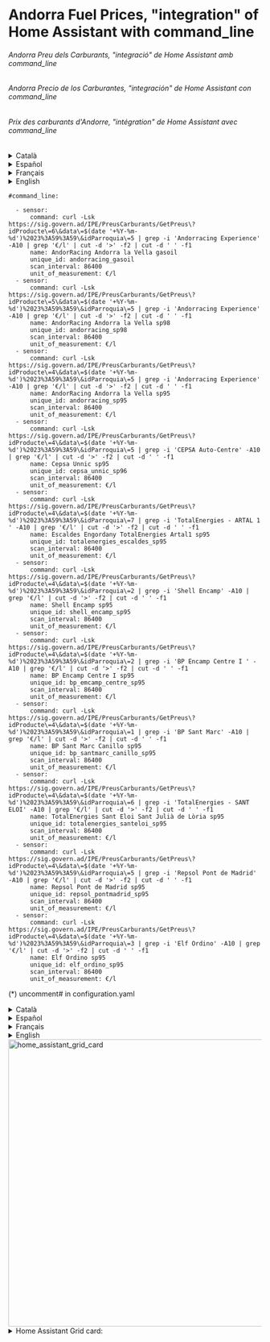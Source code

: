 # Andorra Fuel Prices, "integration" of Home Assistant with command_line 


###### Andorra Preu dels Carburants, "integració" de Home Assistant amb command_line 
###### Andorra Precio de los Carburantes, "integración" de Home Assistant con command_line
###### Prix des carburants d'Andorre, "intégration" de Home Assistant avec command_line


<details>
<summary> Català </summary>
Perquè és difícil scrapejar la única web del Principat d'Andorra sobre el preu dels carburants (https://sig.govern.ad/IPE/PreusCarburants) ja que té diferents selectors he aconseguit amb un sensor de command line el preu dels carburants en benzineres de cada parròquia (gràcies a maniattico del canal de telegram Domoticaencasa.es).
Crea un fitxer nou anomenat command_line.yaml, al fitxer configuration.yaml escriu commmand_line: !include command_line.yaml 
  i copia el següent en un arxiu command_line.yaml:
</details>

<details>
<summary> Español </summary>
  Porque es dificil scrapear la unica web del Principado de Andorra (https://sig.govern.ad/IPE/PreusCarburants) sobre el precio de los carburantes ya que tiene diferentes selectores he conseguido con un sensor de command line el precio de los carburantes en gasolineras de cada parroquia (gracias a maniattico del canal de telegram Domoticaencasa.es).
Crea un archivo nuevo llamado command_line.yaml, en el archivo configuration.yaml escribe commmand_line: !include command_line.yaml 
  y copia  lo siquiente en el archivo command_line.yaml:
</details>

<details>
<summary> Français </summary>
Parce qu'il est difficile de gratter le seul site de la Principauté d'Andorre sur le prix du carburant (https://sig.govern.ad/IPE/PreusCarburants)  car il a des sélecteurs différents, j'ai obtenu avec un capteur en ligne de commande le prix du carburant dans les stations-service de chaque paroisse (merci au maniaque de Domoticaencasa.es canal de telegram).
Créez un nouveau fichier appelé command_line.yaml, dans le fichier configuration.yaml, écrivez commmand_line : !include command_line.yaml 
  et copiez ce qui suit sur command_line.yaml :
</details>

<details>
<summary> English </summary>
Because it is difficult to scrape the only website in the Principality of Andorra on fuel prices (https://sig.govern.ad/IPE/PreusCarburants) as it has different selectors, I have managed to obtain the fuel prices at gas stations in each parish with a command line sensor (thanks to maniattico from the Domoticaencasa.es telegram channel).
Create a new file called command_line.yaml, in the configuration.yaml file write commmand_line: !include command_line.yaml 
and copy the following into a command_line.yaml file:
</details>


```
#command_line: 

  - sensor:
      command: curl -Lsk https://sig.govern.ad/IPE/PreusCarburants/GetPreus\?idProducte\=6\&data\=$(date '+%Y-%m-%d')%2023%3A59%3A59\&idParroquia\=5 | grep -i 'Andorracing Experience' -A10 | grep '€/l' | cut -d '>' -f2 | cut -d ' ' -f1
      name: AndorRacing Andorra la Vella gasoil
      unique_id: andorracing_gasoil
      scan_interval: 86400
      unit_of_measurement: €/l
  - sensor:
      command: curl -Lsk https://sig.govern.ad/IPE/PreusCarburants/GetPreus\?idProducte\=5\&data\=$(date '+%Y-%m-%d')%2023%3A59%3A59\&idParroquia\=5 | grep -i 'Andorracing Experience' -A10 | grep '€/l' | cut -d '>' -f2 | cut -d ' ' -f1
      name: AndorRacing Andorra la Vella sp98
      unique_id: andorracing_sp98
      scan_interval: 86400
      unit_of_measurement: €/l
  - sensor:
      command: curl -Lsk https://sig.govern.ad/IPE/PreusCarburants/GetPreus\?idProducte\=4\&data\=$(date '+%Y-%m-%d')%2023%3A59%3A59\&idParroquia\=5 | grep -i 'Andorracing Experience' -A10 | grep '€/l' | cut -d '>' -f2 | cut -d ' ' -f1
      name: AndorRacing Andorra la Vella sp95
      unique_id: andorracing_sp95
      scan_interval: 86400
      unit_of_measurement: €/l
  - sensor:
      command: curl -Lsk https://sig.govern.ad/IPE/PreusCarburants/GetPreus\?idProducte\=4\&data\=$(date '+%Y-%m-%d')%2023%3A59%3A59\&idParroquia\=5 | grep -i 'CEPSA Auto-Centre' -A10 | grep '€/l' | cut -d '>' -f2 | cut -d ' ' -f1
      name: Cepsa Unnic sp95
      unique_id: cepsa_unnic_sp96
      scan_interval: 86400
      unit_of_measurement: €/l
  - sensor:
      command: curl -Lsk https://sig.govern.ad/IPE/PreusCarburants/GetPreus\?idProducte\=4\&data\=$(date '+%Y-%m-%d')%2023%3A59%3A59\&idParroquia\=7 | grep -i 'TotalEnergies - ARTAL 1 ' -A10 | grep '€/l' | cut -d '>' -f2 | cut -d ' ' -f1
      name: Escaldes Engordany TotalEnergies Artal1 sp95
      unique_id: totalenergies_escaldes_sp95
      scan_interval: 86400
      unit_of_measurement: €/l
  - sensor:
      command: curl -Lsk https://sig.govern.ad/IPE/PreusCarburants/GetPreus\?idProducte\=4\&data\=$(date '+%Y-%m-%d')%2023%3A59%3A59\&idParroquia\=2 | grep -i 'Shell Encamp' -A10 | grep '€/l' | cut -d '>' -f2 | cut -d ' ' -f1
      name: Shell Encamp sp95
      unique_id: shell_encamp_sp95
      scan_interval: 86400
      unit_of_measurement: €/l
  - sensor:
      command: curl -Lsk https://sig.govern.ad/IPE/PreusCarburants/GetPreus\?idProducte\=4\&data\=$(date '+%Y-%m-%d')%2023%3A59%3A59\&idParroquia\=2 | grep -i 'BP Encamp Centre I ' -A10 | grep '€/l' | cut -d '>' -f2 | cut -d ' ' -f1
      name: BP Encamp Centre I sp95
      unique_id: bp_emcamp_centre_sp95
      scan_interval: 86400
      unit_of_measurement: €/l
  - sensor:
      command: curl -Lsk https://sig.govern.ad/IPE/PreusCarburants/GetPreus\?idProducte\=4\&data\=$(date '+%Y-%m-%d')%2023%3A59%3A59\&idParroquia\=1 | grep -i 'BP Sant Marc' -A10 | grep '€/l' | cut -d '>' -f2 | cut -d ' ' -f1
      name: BP Sant Marc Canillo sp95
      unique_id: bp_santmarc_canillo_sp95
      scan_interval: 86400
      unit_of_measurement: €/l
  - sensor:
      command: curl -Lsk https://sig.govern.ad/IPE/PreusCarburants/GetPreus\?idProducte\=4\&data\=$(date '+%Y-%m-%d')%2023%3A59%3A59\&idParroquia\=6 | grep -i 'TotalEnergies - SANT ELOI' -A10 | grep '€/l' | cut -d '>' -f2 | cut -d ' ' -f1
      name: TotalEnergies Sant Eloi Sant Julià de Lòria sp95
      unique_id: totalenergies_santeloi_sp95
      scan_interval: 86400
      unit_of_measurement: €/l
  - sensor:
      command: curl -Lsk https://sig.govern.ad/IPE/PreusCarburants/GetPreus\?idProducte\=4\&data\=$(date '+%Y-%m-%d')%2023%3A59%3A59\&idParroquia\=5 | grep -i 'Repsol Pont de Madrid' -A10 | grep '€/l' | cut -d '>' -f2 | cut -d ' ' -f1
      name: Repsol Pont de Madrid sp95
      unique_id: repsol_pontmadrid_sp95
      scan_interval: 86400
      unit_of_measurement: €/l
  - sensor:
      command: curl -Lsk https://sig.govern.ad/IPE/PreusCarburants/GetPreus\?idProducte\=4\&data\=$(date '+%Y-%m-%d')%2023%3A59%3A59\&idParroquia\=3 | grep -i 'Elf Ordino' -A10 | grep '€/l' | cut -d '>' -f2 | cut -d ' ' -f1
      name: Elf Ordino sp95
      unique_id: elf_ordino_sp95
      scan_interval: 86400
      unit_of_measurement: €/l
``` 
(*) uncomment# in configuration.yaml




<details>
<summary> Català </summary>




Amb aquest codi s'obtenen els € per litre d'algunes de les benzineres d'Andorra, inclou els preus més barats i de diferents gasolineres del país.


En aquest exemple s'obtenen els preus de <strong>gasolina sense plom 95</strong> que té el codi 4 a:

```curl -Lsk https://si... ...?idProducte\=4```

si vols canviar a <strong>gasolina sense plom 98</strong> canvia el 4 per un 5:

```curl -Lsk https://si... ...?idProducte\=5```

si vols canviar a <strong>Diesel</strong> canvia el 4 per un 6:

```curl -Lsk https://si... ...?idProducte\=6```

si vols canviar a <strong>Diesel+</strong> canvia el 4 per un 8:

```curl -Lsk https://si... ...?idProducte\=8```

o si vols canviar a <strong>Gasoil calefacció</strong> canvia el 4 per un 7:

```curl -Lsk https://si... ...?idProducte\=7```





Si vols obtindre qualsevol altra benzinera que està a la web has d'escriure el nom exactament igual que està escrit aquí i segons on estigui canviar el número de parròquia:

```curl -Lsk https://si... ...&idParròquia\=1``` = Canillo

```curl -Lsk https://si... ...&idParròquia\=2``` = Encamp

```curl -Lsk https://si... ...&idParròquia\=3``` = Ordino

```curl -Lsk https://si... ...&idParròquia\=4``` = La Massana

```curl -Lsk https://si... ...&idParròquia\=5``` = Andorra la Vella

```curl -Lsk https://si... ...&idParròquia\=6``` = Sant Julià de Lòria

```curl -Lsk https://si... ...&idParròquia\=7``` = Escaldes-Engordany




Actualitza l'arxiu command_line o Reinicia Home Assistant.

</details>


<details>
<summary> Español </summary>



  
Con este código se obtienen los € por litro de algunas de las Gasolineras de Andorra, incluye los precios más baratos y de diferentes Gasolineras del pais.


En este ejemplo se obtiene los precios de <strong>gasolina sin plomo 95</strong> que tiene el codigo 4 en: 

```curl -Lsk https://si... ...?idProducte\=4```

si quieres cambiar a <strong>gasolina sin plomo 98</strong> cambia el 4 por un 5:

```curl -Lsk https://si... ...?idProducte\=5```

si quieres cambiar a <strong>Diesel</strong> cambia el 4 por un 6:

```curl -Lsk https://si... ...?idProducte\=6```

si quieres cambiar a <strong>Diesel+</strong> cambia el 4 por un 8:

```curl -Lsk https://si... ...?idProducte\=8```

o si quieres cambiar a <strong>Gasoil calefacción</strong> cambia el 4 por un 7:

```curl -Lsk https://si... ...?idProducte\=7```





Si quieres obtener cualquier otra gasolinera que está en la web debes escribir el nombre exactamente igual que está escrito ahi y según donde esté cambiar el número de parroquia:

```curl -Lsk https://si... ...&idParroquia\=1``` = Canillo

```curl -Lsk https://si... ...&idParroquia\=2``` = Encamp

```curl -Lsk https://si... ...&idParroquia\=3``` = Ordino

```curl -Lsk https://si... ...&idParroquia\=4``` = La Massana

```curl -Lsk https://si... ...&idParroquia\=5``` = Andorra la Vella

```curl -Lsk https://si... ...&idParroquia\=6``` = Sant Julià de Lòria

```curl -Lsk https://si... ...&idParroquia\=7``` = Escaldes-Engordany



Actualiza el archivo command_line o Reinicia Home Assistant.
</details>

<details>
<summary> Français </summary>




Avec ce code, vous obtenez des € par litre dans certaines stations-service d'Andorre, il comprend les prix les moins chers et dans différentes stations-service du pays.


Dans cet exemple, les prix de l'<strong>essence sans plomb 95</strong> portant le code 4 sont obtenus dans :

```curl -Lsk https://si... ...?idProducte\=4```

Si vous souhaitez passer à l'<strong>essence sans plomb 98</strong>, remplacez le 4 par un 5 :

```curl -Lsk https://si... ...?idProducte\=5```

Si vous souhaitez passer au <strong>Diesel</strong>, remplacez le 4 par un 6 :

```curl -Lsk https://si... ...?idProducte\=6```

Si vous souhaitez passer au <strong>Diesel+</strong>, remplacez le 4 par un 8 :

```curl -Lsk https://si... ...?idProducte\=8```

ou si vous souhaitez passer au <strong>Chauffage fioul</strong> remplacez le 4 par un 7 :

```curl -Lsk https://si... ...?idProducte\=7```





Si vous souhaitez obtenir une autre station-service présente sur le site Web, vous devez écrire le nom exactement de la même manière qu'il y est écrit et selon l'endroit où elle se trouve, changer le numéro de paroisse :

```curl -Lsk https://si... ...&idParroquia\=1``` = Canillo

```curl -Lsk https://si... ...&idParroquia\=2``` = Encamp

```curl -Lsk https://si... ...&idParroquia\=3``` = Ordino

```curl -Lsk https://si... ...&idParroquia\=4``` = La Massana

```curl -Lsk https://si... ...&idParroquia\=5``` = Andorre-la-Vieille

```curl -Lsk https://si... ...&idParroquia\=6``` = Sant Julià de Lòria

```curl -Lsk https://si... ...&idParroquia\=7``` = Escaldes-Engordany




Mettez à jour le fichier command_line ou redémarrez Home Assistant.
</details>


<details>
<summary> English </summary>

With this code you can get the € per litre for some of the gas stations in Andorra, including the cheapest prices from different gas stations in the country.

In this example you get the prices for <strong>95 unleaded gasoline</strong> which has the code 4 in:

```curl -Lsk https://si... ...?idProducte\=4```

if you want to change to <strong>98 unleaded gasoline</strong> change the 4 for a 5:

```curl -Lsk https://si... ...?idProducte\=5```

if you want to change to <strong>Diesel</strong> change the 4 for a 6:

```curl -Lsk https://si... ...?idProducte\=6```

if you want to change to <strong>Diesel+</strong> change the 4 for an 8:

```curl -Lsk https://si... ...?idProducte\=8```

or if you want to change to <strong>Heating diesel</strong> change the 4 for a 7:

```curl -Lsk https://si... ...?idProducte\=7```

If you want to get any other gas station that is on the web you must write the name exactly as it is written there and depending on where it is, change the parish number:

```curl -Lsk https://si... ...&idParroquia\=1``` = Canillo

```curl -Lsk https://si... ...&idParroquia\=2``` = Encamp

```curl -Lsk https://si... ...&idParroquia\=3``` = Ordino

```curl -Lsk https://si... ...&idParroquia\=4``` = La Massana

```curl -Lsk https://si... ...&idParroquia\=5``` = Andorra la Vella

```curl -Lsk https://si... ...&idParroquia\=6``` = Sant Julià de Loria

```curl -Lsk https://si... ...&idParroquia\=7``` = Escaldes-Engordany



Update the command_line file or Restart Home Assistant.

</details>


<span>
<img width="570" alt="home_assistant_grid_card" src="https://github.com/user-attachments/assets/4157ebe0-ca9c-498d-923d-100fbb2e2852">
</span>


<details>
<summary> Home Assistant Grid card: 
  </summary>

  
```
square: false
columns: 2
type: grid
cards:
  - type: vertical-stack
    cards:
      - type: horizontal-stack
        cards:
          - type: picture
            tap_action:
              action: none
            hold_action:
              action: none
            image: /local/AndoRRacing.png
          - type: markdown
            content: |
              **Av Príncep Benlloch,84**
      - type: entity
        icon: mdi:gas-station-in-use-outline
        name: " sp95"
        entity: sensor.andorracing_andorra_la_vella_sp95
        unit: €/l
  - type: vertical-stack
    cards:
      - type: horizontal-stack
        cards:
          - type: picture
            tap_action:
              action: none
            hold_action:
              action: none
            image: /local/AndoRRacing.png
          - type: markdown
            content: |-
              **A. la Vella**
              *8-22h*
      - type: entity
        icon: mdi:gas-station
        name: " sp98"
        entity: sensor.andorracing_andorra_la_vella_sp98
        unit: €/l
  - type: vertical-stack
    cards:
      - type: horizontal-stack
        cards:
          - type: picture
            tap_action:
              action: none
            hold_action:
              action: none
            image: /local/totalenergies.png
          - type: markdown
            content: |-
              **Sant Eloi, 
              St Julià de Lòria**
              *24h*
      - type: entity
        icon: mdi:gas-station-outline
        name: " sp95"
        unit: €/l
        entity: sensor.totalenergies_sant_eloi_sant_julia_de_loria_sp95
  - type: vertical-stack
    cards:
      - type: horizontal-stack
        cards:
          - type: picture
            tap_action:
              action: none
            hold_action:
              action: none
            image: /local/repsol.png
          - type: markdown
            content: |-
              **Av Enclar,1 
              A. la Vella**
              *24h*
      - type: entity
        icon: mdi:gas-station-outline
        state_color: false
        name: sp95
        entity: sensor.repsol_pont_de_madrid_sp95
        unit: €/l
  - type: vertical-stack
    cards:
      - type: horizontal-stack
        cards:
          - type: picture
            tap_action:
              action: none
            hold_action:
              action: none
            image: /local/cepsa.png
          - type: markdown
            content: |-
              **C/Prat de la Creu,45 
              A. la Vella** 
              *24h*
      - type: entity
        icon: mdi:gas-station-outline
        name: " sp95"
        entity: sensor.cepsa_unnic_sp95
        unit: €/l
  - type: vertical-stack
    cards:
      - type: horizontal-stack
        cards:
          - type: picture
            tap_action:
              action: none
            hold_action:
              action: none
            image: /local/totalenergies.png
          - type: markdown
            content: |-
              **Av del Fener,13 
              Escaldes-Engordany**
              *7-23h*
      - type: entity
        icon: mdi:gas-station-outline
        name: " sp95"
        entity: sensor.escaldes_engordany_totalenergies_artal1_sp95
        unit: €/l
  - type: vertical-stack
    cards:
      - type: horizontal-stack
        cards:
          - type: picture
            tap_action:
              action: none
            hold_action:
              action: none
            image: /local/shell.png
          - type: markdown
            content: |-
              **Av La Bartra, bloc1 
              Encamp**
              *7-22h*
      - type: entity
        icon: mdi:gas-station-outline
        name: " sp95"
        unit: €/l
        entity: sensor.shell_encamp_sp95
  - type: vertical-stack
    cards:
      - type: horizontal-stack
        cards:
          - type: picture
            tap_action:
              action: none
            hold_action:
              action: none
            image: /local/bp.png
          - type: markdown
            content: |-
              **Av François Mitterrand, 84
              Encamp**
              *7-23h*
      - type: entity
        entity: sensor.bp_encamp_centre_i_sp95
        icon: mdi:gas-station-outline
        state_color: false
        name: sp95
        unit: €/l
  - type: vertical-stack
    cards:
      - type: horizontal-stack
        cards:
          - type: picture
            tap_action:
              action: none
            hold_action:
              action: none
            image: /local/repsol.png
          - type: markdown
            content: |-
              **Av François Miterrand,
              Encamp**
              *24h*
      - type: entity
        icon: mdi:gas-station-outline
        state_color: false
        name: sp95
        entity: sensor.repsol_pont_de_madrid_sp95
        unit: €/l
  - type: vertical-stack
    cards:
      - type: horizontal-stack
        cards:
          - type: picture
            tap_action:
              action: none
            hold_action:
              action: none
            image: /local/bp.png
          - type: markdown
            content: |-
              **CG2, 
              Canillo**
              *7'30-22h*
      - type: entity
        entity: sensor.bp_sant_marc_canillo_sp95
        icon: mdi:gas-station-outline
        name: sp95
        unit: €/l
  - type: vertical-stack
    cards:
      - type: horizontal-stack
        cards:
          - type: picture
            tap_action:
              action: none
            hold_action:
              action: none
            image: /local/elf.png
          - type: markdown
            content: |-
              **CG3, 
              Ordino** 
              *7'30-21h*
      - type: entity
        icon: mdi:gas-station-outline
        name: " sp95"
        entity: sensor.elf_ordino_sp95
        unit: €/l
  - type: vertical-stack
    cards:
      - type: horizontal-stack
        cards:
          - type: picture
            tap_action:
              action: none
            hold_action:
              action: none
            image: /local/AndoRRacing.png
          - type: markdown
            content: |
              *8-22h*
      - type: entity
        icon: mdi:fuel
        name: " gasoil"
        entity: sensor.andorracing_andorra_la_vella_gasoil
        unit: €/l
title: Preus Carburants d'Andorra
```
  
</details>
